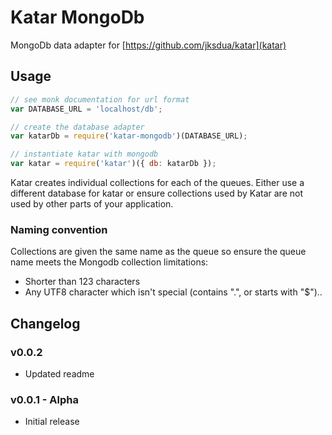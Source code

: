 Katar MongoDb
=============

MongoDb data adapter for [https://github.com/jksdua/katar](katar)


Usage
-----

```js
// see monk documentation for url format
var DATABASE_URL = 'localhost/db';

// create the database adapter
var katarDb = require('katar-mongodb')(DATABASE_URL);

// instantiate katar with mongodb
var katar = require('katar')({ db: katarDb });
```

Katar creates individual collections for each of the queues. Either use a different database for katar or ensure collections used by Katar are not used by other parts of your application.


### Naming convention

Collections are given the same name as the queue so ensure the queue name meets the Mongodb collection limitations:

- Shorter than 123 characters
- Any UTF8 character which isn't special (contains ".", or starts with "$")..



Changelog
---------

### v0.0.2
- Updated readme

### v0.0.1 - Alpha
- Initial release